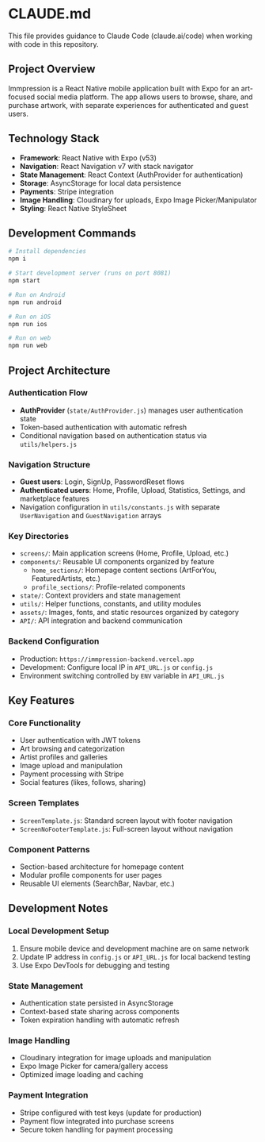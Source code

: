 # CLAUDE.md

This file provides guidance to Claude Code (claude.ai/code) when working with code in this repository.

## Project Overview

Immpression is a React Native mobile application built with Expo for an art-focused social media platform. The app allows users to browse, share, and purchase artwork, with separate experiences for authenticated and guest users.

## Technology Stack

- **Framework**: React Native with Expo (v53)
- **Navigation**: React Navigation v7 with stack navigator
- **State Management**: React Context (AuthProvider for authentication)
- **Storage**: AsyncStorage for local data persistence
- **Payments**: Stripe integration
- **Image Handling**: Cloudinary for uploads, Expo Image Picker/Manipulator
- **Styling**: React Native StyleSheet

## Development Commands

```bash
# Install dependencies
npm i

# Start development server (runs on port 8081)
npm start

# Run on Android
npm run android

# Run on iOS  
npm run ios

# Run on web
npm run web
```

## Project Architecture

### Authentication Flow
- **AuthProvider** (`state/AuthProvider.js`) manages user authentication state
- Token-based authentication with automatic refresh
- Conditional navigation based on authentication status via `utils/helpers.js`

### Navigation Structure
- **Guest users**: Login, SignUp, PasswordReset flows
- **Authenticated users**: Home, Profile, Upload, Statistics, Settings, and marketplace features
- Navigation configuration in `utils/constants.js` with separate `UserNavigation` and `GuestNavigation` arrays

### Key Directories
- `screens/`: Main application screens (Home, Profile, Upload, etc.)
- `components/`: Reusable UI components organized by feature
  - `home_sections/`: Homepage content sections (ArtForYou, FeaturedArtists, etc.)
  - `profile_sections/`: Profile-related components
- `state/`: Context providers and state management
- `utils/`: Helper functions, constants, and utility modules
- `assets/`: Images, fonts, and static resources organized by category
- `API/`: API integration and backend communication

### Backend Configuration
- Production: `https://immpression-backend.vercel.app`
- Development: Configure local IP in `API_URL.js` or `config.js`
- Environment switching controlled by `ENV` variable in `API_URL.js`

## Key Features

### Core Functionality
- User authentication with JWT tokens
- Art browsing and categorization
- Artist profiles and galleries
- Image upload and manipulation
- Payment processing with Stripe
- Social features (likes, follows, sharing)

### Screen Templates
- `ScreenTemplate.js`: Standard screen layout with footer navigation
- `ScreenNoFooterTemplate.js`: Full-screen layout without navigation

### Component Patterns
- Section-based architecture for homepage content
- Modular profile components for user pages
- Reusable UI elements (SearchBar, Navbar, etc.)

## Development Notes

### Local Development Setup
1. Ensure mobile device and development machine are on same network
2. Update IP address in `config.js` or `API_URL.js` for local backend testing
3. Use Expo DevTools for debugging and testing

### State Management
- Authentication state persisted in AsyncStorage
- Context-based state sharing across components
- Token expiration handling with automatic refresh

### Image Handling
- Cloudinary integration for image uploads and manipulation
- Expo Image Picker for camera/gallery access
- Optimized image loading and caching

### Payment Integration
- Stripe configured with test keys (update for production)
- Payment flow integrated into purchase screens
- Secure token handling for payment processing